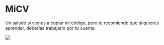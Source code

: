 # MiCV
Un saludo si vienes a copiar mi código, pero te recomiendo que si quieres aprender, deberías trabajarlo por tu cuenta.

[<img src="https://www.familyandmedia.eu/wp-content/uploads/2017/05/pinocchio-970x545-900x444.jpg">](https://www.youtube.com/watch?v=dQw4w9WgXcQ)
